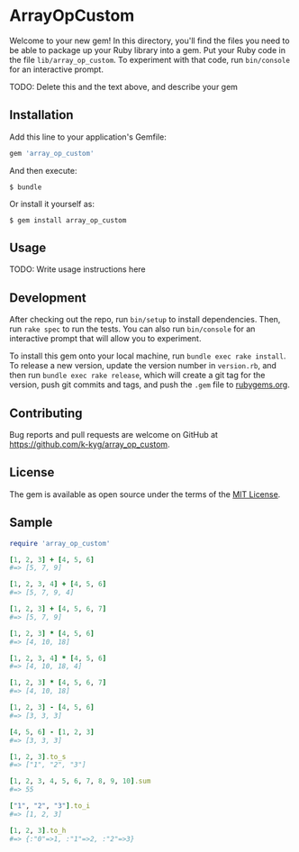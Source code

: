 # ArrayOpCustom

Welcome to your new gem! In this directory, you'll find the files you need to be able to package up your Ruby library into a gem. Put your Ruby code in the file `lib/array_op_custom`. To experiment with that code, run `bin/console` for an interactive prompt.

TODO: Delete this and the text above, and describe your gem

## Installation

Add this line to your application's Gemfile:

```ruby
gem 'array_op_custom'
```

And then execute:

    $ bundle

Or install it yourself as:

    $ gem install array_op_custom

## Usage

TODO: Write usage instructions here

## Development

After checking out the repo, run `bin/setup` to install dependencies. Then, run `rake spec` to run the tests. You can also run `bin/console` for an interactive prompt that will allow you to experiment.

To install this gem onto your local machine, run `bundle exec rake install`. To release a new version, update the version number in `version.rb`, and then run `bundle exec rake release`, which will create a git tag for the version, push git commits and tags, and push the `.gem` file to [rubygems.org](https://rubygems.org).

## Contributing

Bug reports and pull requests are welcome on GitHub at https://github.com/k-kyg/array_op_custom.

## License

The gem is available as open source under the terms of the [MIT License](https://opensource.org/licenses/MIT).

## Sample
```ruby
require 'array_op_custom'

[1, 2, 3] + [4, 5, 6]
#=> [5, 7, 9]

[1, 2, 3, 4] + [4, 5, 6]
#=> [5, 7, 9, 4]

[1, 2, 3] + [4, 5, 6, 7]
#=> [5, 7, 9]

[1, 2, 3] * [4, 5, 6]
#=> [4, 10, 18]

[1, 2, 3, 4] * [4, 5, 6]
#=> [4, 10, 18, 4]

[1, 2, 3] * [4, 5, 6, 7]
#=> [4, 10, 18]

[1, 2, 3] - [4, 5, 6]
#=> [3, 3, 3]

[4, 5, 6] - [1, 2, 3]
#=> [3, 3, 3]

[1, 2, 3].to_s
#=> ["1", "2", "3"]

[1, 2, 3, 4, 5, 6, 7, 8, 9, 10].sum
#=> 55

["1", "2", "3"].to_i
#=> [1, 2, 3]

[1, 2, 3].to_h
#=> {:"0"=>1, :"1"=>2, :"2"=>3}

```
